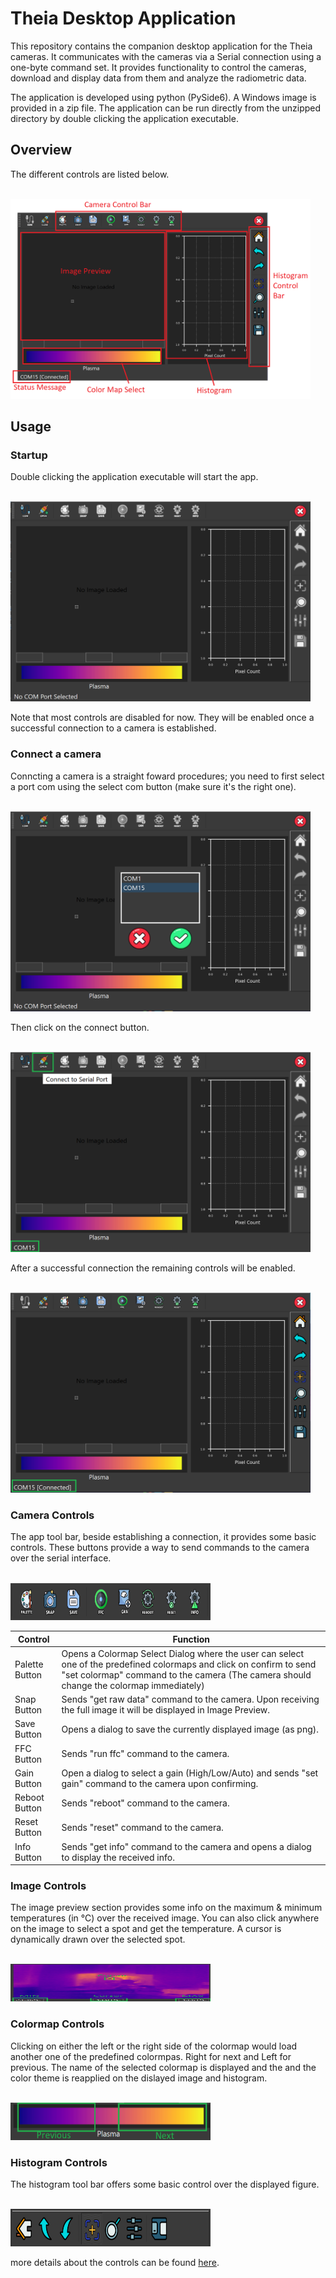 # Theia Desktop Application

This repository contains the companion desktop application for the Theia cameras. It communicates with the cameras via a Serial connection using a one-byte command set. It provides functionality to control the cameras, download and display data from them and analyze the radiometric data. <br>

The application is developed using python (PySide6). A Windows image is provided in a zip file. The application can be run directly from the unzipped directory by double clicking the application executable.

## Overview

The different controls are listed below.

<br>
<img src="screenshots/controls.png" width="480" height="320">

## Usage

### Startup

Double clicking the application executable will start the app.

<br>
<img src="screenshots/tool_start.png" width="480" height="320">

Note that most controls are disabled for now. They will be enabled once a successful connection to a camera is established.

### Connect a camera

Conncting a camera is a straight foward procedures; you need to first select a port com using the select com button (make sure it's the right one).

<br>
<img src="screenshots/tool_portcom.png" width="480" height="320">

Then click on the connect button.

<br>
<img src="screenshots/connect.png" width="480" height="320">

After a successful connection the remaining controls will be enabled.

<br>
<img src="screenshots/connected.png" width="480" height="320">

### Camera Controls

The app tool bar, beside establishing a connection, it provides some basic controls. These buttons provide a way to send commands to the camera over the serial interface.

<br>
<img src="screenshots/cam_controls.png" width="320" height="60">

| **Control** | **Function** |
|------|------|
| Palette Button  | Opens a Colormap Select Dialog where the user can select one of the predefined colormaps and click on confirm to send "set colormap" command to the camera (The camera should change the colormap immediately)|
| Snap Button  | Sends "get raw data" command to the camera. Upon receiving the full image it will be displayed in Image Preview. |
| Save Button   | Opens a dialog to save the currently displayed image (as png). |
| FFC Button | Sends "run ffc" command to the camera. |
| Gain Button | Open a dialog to select a gain (High/Low/Auto) and sends "set gain" command to the camera upon confirming.  |
| Reboot Button | Sends "reboot" command to the camera.  |
| Reset Button | Sends "reset" command to the camera. |
| Info Button | Sends "get info" command to the camera and opens a dialog to display the received info. |

### Image Controls

The image preview section provides some info on the maximum & minimum temperatures (in °C) over the received image. You can also click anywhere on the image to select a spot and get the temperature. A cursor is dynamically drawn over the selected spot.

<br>
<img src="screenshots/img_controls.png" width="320" height="60">

### Colormap Controls

Clicking on either the left or the right side of the colormap would load another one of the predefined colormpas. Right for next and Left for previous. The name of the selected colormap is displayed and the and the color theme is reapplied on the dislayed image and histogram.

<br>
<img src="screenshots/colormap_controls.png" width="320" height="60">

### Histogram Controls

The histogram tool bar offers some basic control over the displayed figure.

<br>
<img src="screenshots/histogram_controls.png" width="320" height="60">

more details about the controls can be found [here](https://matplotlib.org/3.2.2/users/navigation_toolbar.html).



